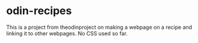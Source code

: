 # odin-recipes
This is a project from theodinproject on making a webpage on a recipe and linking it to other webpages. No CSS used so far.
